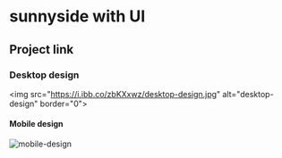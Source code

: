 # sunnyside with UI

## Project link

### Desktop design
<img src="https://i.ibb.co/zbKXxwz/desktop-design.jpg" alt="desktop-design" border="0">

#### Mobile design
<img src="https://i.ibb.co/9hJS0Ky/mobile-design.jpg" alt="mobile-design" border="0">


